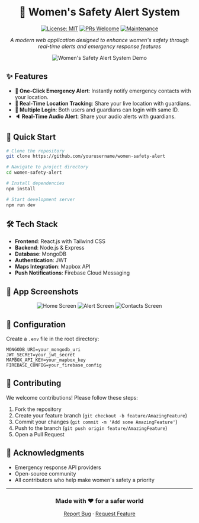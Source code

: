 <div align="center">
  
# 🚨 Women's Safety Alert System
  
[![License: MIT](https://img.shields.io/badge/License-MIT-yellow.svg)](https://opensource.org/licenses/MIT)
[![PRs Welcome](https://img.shields.io/badge/PRs-welcome-brightgreen.svg)](http://makeapullrequest.com)
[![Maintenance](https://img.shields.io/badge/Maintained%3F-yes-green.svg)](https://github.com/your/repo/graphs/commit-activity)

*A modern web application designed to enhance women's safety through real-time alerts and emergency response features* 
</div>

<p align="center">
  <img src="/api/placeholder/800/400" alt="Women's Safety Alert System Demo">
</p>

## ✨ Features

- **🔴 One-Click Emergency Alert**: Instantly notify emergency contacts with your location.
- **📍 Real-Time Location Tracking**: Share your live location with guardians.
- **👥 Multiple Login**: Both users and guardians can login with same ID. 
- **🔈 Real-Time Audio Alert**: Share your audio alerts with guardians.

## 🚀 Quick Start

```bash
# Clone the repository
git clone https://github.com/yourusername/women-safety-alert

# Navigate to project directory
cd women-safety-alert

# Install dependencies
npm install

# Start development server
npm run dev
```

## 🛠️ Tech Stack

- **Frontend**: React.js with Tailwind CSS
- **Backend**: Node.js & Express
- **Database**: MongoDB
- **Authentication**: JWT
- **Maps Integration**: Mapbox API
- **Push Notifications**: Firebase Cloud Messaging

## 📱 App Screenshots

<p align="center">
  <img src="/api/placeholder/250/500" alt="Home Screen">
  <img src="/api/placeholder/250/500" alt="Alert Screen">
  <img src="/api/placeholder/250/500" alt="Contacts Screen">
</p>

## 🔧 Configuration

Create a `.env` file in the root directory:

```env
MONGODB_URI=your_mongodb_uri
JWT_SECRET=your_jwt_secret
MAPBOX_API_KEY=your_mapbox_key
FIREBASE_CONFIG=your_firebase_config
```

## 🤝 Contributing

We welcome contributions! Please follow these steps:

1. Fork the repository
2. Create your feature branch (`git checkout -b feature/AmazingFeature`)
3. Commit your changes (`git commit -m 'Add some AmazingFeature'`)
4. Push to the branch (`git push origin feature/AmazingFeature`)
5. Open a Pull Request

## 🙏 Acknowledgments

- Emergency response API providers
- Open-source community
- All contributors who help make women's safety a priority

---

<div align="center">
  
### Made with ❤️ for a safer world

[Report Bug](https://github.com/yourusername/women-safety-alert/issues) · [Request Feature](https://github.com/yourusername/women-safety-alert/issues)
</div>
